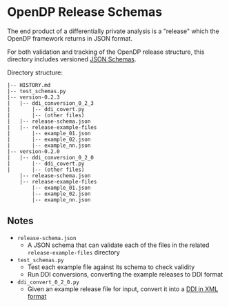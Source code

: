 # OpenDP Release Schemas

The end product of a differentially private analysis is a "release" which the OpenDP framework returns in JSON format.

For both validation and tracking of the OpenDP release structure, this directory includes versioned [JSON Schemas](https://json-schema.org/).

Directory structure:

```
|-- HISTORY.md
|-- test_schemas.py 
|-- version-0.2.3
|   |-- ddi_conversion_0_2_3
|       |-- ddi_covert.py 
|       |-- (other files)
|   |-- release-schema.json
|   |-- release-example-files
|       |-- example_01.json
|       |-- example_02.json
|       |-- example_nn.json 
|-- version-0.2.0
|   |-- ddi_conversion_0_2_0
|       |-- ddi_covert.py 
|       |-- (other files)
    |-- release-schema.json
    |-- release-example-files
        |-- example_01.json
        |-- example_02.json 
        |-- example_nn.json 

```

## Notes
  - `release-schema.json` 
    - A JSON schema that can validate each of the files in the related `release-example-files` directory
  - `test_schemas.py` 
    - Test each example file against its schema to check validity
    - Run DDI conversions, converting the example releases to DDI format
  - `ddi_convert_0_2_0.py`
    - Given an example release file for input, convert it into a [DDI in XML format](https://en.wikipedia.org/wiki/Data_Documentation_Initiative)
